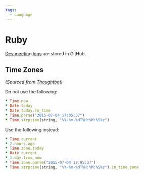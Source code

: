```yaml
---
tags:
  - Language
---
```

# Ruby

[Dev meeting logs](https://github.com/ruby/dev-meeting-log) are stored in
GitHub.

## Time Zones

_(Sourced from [Thoughtbot](https://thoughtbot.com/blog/its-about-time-zones))_

Do not use the following:
```ruby
* Time.now
* Date.today
* Date.today.to_time
* Time.parse("2015-07-04 17:05:37")
* Time.strptime(string, "%Y-%m-%dT%H:%M:%S%z")
```

Use the following instead:
```ruby
* Time.current
* 2.hours.ago
* Time.zone.today
* Date.current
* 1.day.from_now
* Time.zone.parse("2015-07-04 17:05:37")
* Time.strptime(string, "%Y-%m-%dT%H:%M:%S%z").in_time_zone
```
